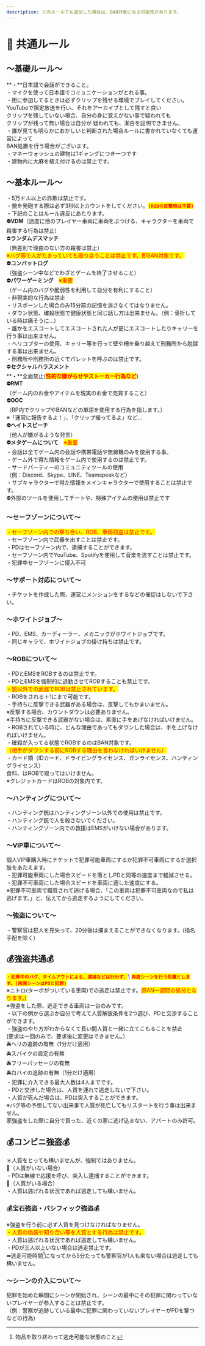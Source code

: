 ```yaml
---
description: どのルールでも違反した場合は、BAN対象になる可能性があります。
---
```


# 📕 共通ルール

## ～**基礎ルール～**

**・**日本語で会話ができること。\
・マイクを使って日本語でコミュニケーションがとれる事。\
・街に参加してるときは必ずクリップを残せる環境でプレイしてください。 \
YouTubeで限定放送を行い、それをアーカイブとして残すと良い\
&#x20;   クリップを残していない場合、自分の身に覚えがない事で疑われても \
&#x20;   クリップが残って無い場合は自分が 疑われても、潔白を証明できません。\
・誰が見ても明らかにおかしいと判断された場合ルールに書かれていなくても運営によって\
BAN処置を行う場合がございます。\
・マネーウォッシュの建物は1ギャングにつき一つです\
・建物内に大麻を植え付けるのは禁止です。

## **～基本ルール～**

・5万ドル以上の詐欺は禁止です。\
・銃を発砲する際は必ず3秒以上カウントをしてください。<mark style="color:red;">**`(ROBの反撃時は不要)`**</mark>\
・下記のことはルール違反にあたります。\
**⛔VDM**（過度に他のプレイヤー車両に車両をぶつける、キャラクターを車両で殺害する行為は禁止）\
⛔️**ランダムデスマッチ**\
（無差別で理由のない方の殺害は禁止）\
<mark style="color:red;">※バグ等で人がたまっていても殴り合うことは禁止です。即BAN対象です。</mark>\
**⛔️コンバットログ**\
（強盗シーン中などでわざとゲームを終了させること）\
**⛔️パワーゲーミング**　<mark style="color:red;">※重要</mark>\
（ゲーム内のバグや脆弱性を利用して自分を有利にすること）\
・非現実的な行為は禁止\
・リスポーンした場合のみ15分前の記憶を消さなくてはなりません。\
・ダウン状態、確殺状態で健康状態と同じ話し方は出来ません。（例：骨折している時は痛そうに...）\
・誰かをエスコートしてエスコートされた人が更にエスコートしたりキャリーを行う事は出来ません。\
・ヘリコプターの使用、キャリー等を行って壁や柵を乗り越えて刑務所から脱獄する事は出来ません。\
・刑務所や刑務所の近くでパレットを呼ぶのは禁止です。\
⛔️**セクシャルハラスメント**\
**・**全面禁止(<mark style="color:red;">**性的な嫌がらせやストーカー行為など**</mark>)\
**⛔️RMT**\
（ゲーム内のお金やアイテムを現実のお金で売買すること）\
**⛔️OOC**\
（RP内でクリップやBANなどの単語を使用する行為を指します。）\
※「運営に報告するよ！」、「クリップ撮ってるよ」など…\
**⛔️ヘイトスピーチ**\
（他人が嫌がるような発言）\
**⛔️メタゲームについて**　<mark style="color:red;">※重要</mark>\
・会話は全てゲーム内の会話や携帯電話や無線機のみを使用する事。\
・ゲーム外で得た情報をゲーム内で使用するのは禁止です。\
・サードパーティーのコミュニティツールの使用\
（例：Discord、Skype、LINE、Teamspeakなど）\
・サブキャラクターで得た情報をメインキャラクターで使用することは禁止です。\
⛔️外部のツールを使用してチートや、特殊アイテムの使用は禁止です

### ～セーフゾーンについて～

<mark style="color:red;">・セーフゾーン内での撃ち合い、ROB、車両窃盗は禁止です。</mark>\
・セーフゾーン内で武器を出すことは禁止です。\
・PDはセーフゾーン内で、逮捕することができます。\
・セーフゾーン内でYouTube、Spotifyを使用して音楽を流すことは禁止です。\
・犯罪中セーフゾーンに侵入不可

### **～サポート対応について～**

・チケットを作成した際、運営にメンションをするなどの催促はしないで下さい。

### **～ホワイトジョブ～**

・PD、EMS、カーディーラー、メカニックがホワイトジョブです。\
・同じキャラで、ホワイトジョブの掛け持ちは禁止です。

### **～ROBについて～**

・PDとEMSをROBするのは禁止です。\
・PDとEMSを強制的に退勤させてROBすることも禁止です。\
<mark style="color:red;">・銃以外での武器でROBは禁止されています。</mark>\
・ROBをされる＋1にまで可能です。\
・手持ちに反撃できる武器がある場合は、反撃してもかまいません。\
※反撃する場合、カウントダウンは必要ありません。\
※手持ちに反撃できる武器がない場合は、素直に手をあげなければいけません。\
・ROBされている時に、どんな理由であってもダウンした場合は、手を上げなければいけません。\
・確殺が入ってる状態でROBするのはBAN対象です。\
<mark style="color:red;">（相手がダウンする前にROBする理由を言わなければいけません）</mark>\
・カード類（IDカード、ドライビングライセンス、ガンライセンス、ハンティングライセンス）\
&#x20;   食料、はROBで取ってはいけません。\
※クレジットカードはROBの対象内です。

### **～ハンティングについて～**

・ハンティング銃はハンティングゾーン以外での使用は禁止です。\
・ハンティング銃で人を殺さないでください。\
・ハンティングゾーン内での救援はEMSがいけない場合があります。

### **～VIP車について～**

個人VIP車購入時にチケットで犯罪可能車両にするか犯罪不可車両にするか選択肢をあたえます。\
・犯罪可能車両にした場合スピードを落としPDと同等の速度まで軽減させる。\
・犯罪不可車両にした場合スピードを車両に適した速度にする。\
※犯罪不可車両で職質されて逃げる場合、「この車両は犯罪不可車両なので私は逃げます。」と、伝えてから逃走するようにしてください。

### **～強盗について～**

・警察官は犯人を見失って、20分後は捕まえることができなくなります。(指名手配を除く）

## **💰強盗共通💰**

<mark style="color:red;">**`・犯罪中のバグ、タイムアウトによる、逮捕などは行わず、`**</mark>\ <mark style="color:red;">**`再度シーンを行う処置とします。(再開シーンはPDと犯罪)`**</mark>\
※ニトロ(ターボがついている車両)での逃走は禁止です。<mark style="color:red;">(BAN一週間の処分となります。)</mark>\
※強盗をした際、逃走できる車両は一台のみです。\
・以下の例から選ぶか自分で考えて人質解放条件を2つ選び、PDと交渉することができます。\
・強盗のやり方がわからなくて長い間人質と一緒に立てこもることを禁止\
(要求は一回のみで、要求後に変更はできません。）\
🚔ヘリの追跡の有無（1分だけ適用）\
🚔スパイクの設定の有無\
🚔フリーパッセージの有無\
🚔白バイの追跡の有無（1分だけ適用）\
・犯罪に介入できる最大人数は4人までです。\
・PDと交渉した場合は、人質を連れて逃走しないで下さい。\
・人質が死んだ場合は、PDは突入することができます。\
※バグ等の予想してない出来事で人質が死亡してもリスタートを行う事は出来ません。\
家強盗をした際に自分で買った、近くの家に逃げ込まない、アパートのみ許可。

## **💰コンビニ強盗💰**

＊人質をとっても構いませんが、強制ではありません。\
🚨（人質がいない場合）\
・PDは無線で応援を呼び、突入し逮捕することができます。\
🚨（人質がいる場合）\
・人質は逃げれる状況であれば逃走しても構いません。

### **💰宝石強盗・パシフィック強盗💰**

※強盗を行う前に必ず人質を見つけなければなりません。\
<mark style="color:red;">・人質の偽装や知り合い等を人質とする行為は禁止です。</mark>\
・人質は逃げれる状況であれば逃走しても構いません。\
・PDが三人以上いない場合は逃走禁止です。\
➡逃走可能時間[^1]になってから5分たっても警察官が1人も来ない場合は逃走しても構いません。

### **～シーンの介入について～**

犯罪を始めた瞬間にシーンが開始され、シーンの最中にその犯罪に関わっていないプレイヤーが参入することは禁止です。\
（例：警察が追跡している最中に犯罪に関わっていないプレイヤーがPDを撃つなどの行為）

[^1]: 物品を取り終わって逃走可能な状態のこと
